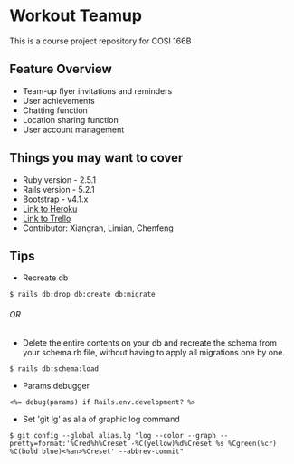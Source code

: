 # Workout Teamup
This is a course project repository for COSI 166B
 
## Feature Overview
* Team-up flyer invitations and reminders
* User achievements
* Chatting function
* Location sharing function
* User account management
 
## Things you may want to cover
* Ruby version - 2.5.1 
* Rails version - 5.2.1
* Bootstrap - v4.1.x
* [Link to Heroku](https://teamup12341.herokuapp.com/)
* [Link to Trello](https://trello.com/b/pVBKKavl/teamup)
* Contributor: Xiangran, Limian, Chenfeng

## Tips
* Recreate db
``` 
$ rails db:drop db:create db:migrate
```
###### OR  
* Delete the entire contents on your db and recreate the schema from your schema.rb file, without having to apply all migrations one by one.
```
$ rails db:schema:load
``` 

* Params debugger
```
<%= debug(params) if Rails.env.development? %>
```

* Set 'git lg' as alia of graphic log command
```
$ git config --global alias.lg "log --color --graph --pretty=format:'%Cred%h%Creset -%C(yellow)%d%Creset %s %Cgreen(%cr) %C(bold blue)<%an>%Creset' --abbrev-commit"
```